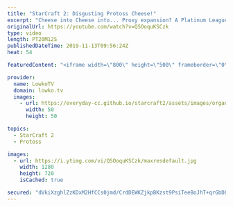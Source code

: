 ```yaml
---
title: "StarCraft 2: Disgusting Protoss Cheese!"
excerpt: "Cheese into Cheese into... Proxy expansion? A Platinum League match of Protoss vs Terran in StarCraft 2 with an extremely close ending.  Get more videos & support my work: http://www.patreon.com/lowkotv  If you have an awesome game of StarCraft 2 you would like me to cast, you can submit it to replays@lowko.tv."
originalUrl: https://youtube.com/watch?v=QSOoquKSCzk
type: video
length: PT20M12S
publishedDateTime: 2019-11-13T09:56:24Z
heat: 54

featuredContent: "<iframe width=\"800\" height=\"500\" frameborder=\"0\" src=\"https://www.youtube.com/embed/QSOoquKSCzk\" allow=\"accelerometer; autoplay; encrypted-media; gyroscope; picture-in-picture\" allowfullscreen></iframe>"

provider:
  name: LowkoTV
  domain: lowko.tv
  images:
    - url: https://everyday-cc.github.io/starcraft2/assets/images/organizations/lowko.tv-50x50.jpg
      width: 50
      height: 50

topics:
  - StarCraft 2
  - Protoss

images:
  - url: https://i.ytimg.com/vi/QSOoquKSCzk/maxresdefault.jpg
    width: 1280
    height: 720
    isCached: true

secured: "dVkiXzghlZzKDxM2HfCCs0jmd/CrdDEWKZjkpBKzst9PsiTeeBoJhT+qrGbDLv1oOuPY5KSryxigbl1Ml9M7onbdBJRSuhPx7wnAxwoTXaWlRl7Bhn3rN/I9oodtKoHVvtvQcFIc36sL/+4x1QH+eHFdQej1T+7kT1HYDLfOmHPRxq6dRcKnW5BMMjQZnPFKJC80BISSJEEWL6YOwe7ywjifRjQfpqLIjrO7gRHG9DUe5Kw1te5YhMkdItwRi5GKeR8i7WwmE7tdi30zv1w6eAQTkJSDMFfHXy0D8e3q5yWNLkDczRRIQTvBo8o1qxR4LbFLpt7jUMHzHLqOtk/t6cfiP2QCsDCpfw6zxryzyy98spZ52rk3iXud1VpvfsTq0cEMzWc2N2S8o5L6KjpBgMcFToIvl+a5BdMcJmqndqvs/Lq9+LuCuwLfzzuLPuXG;76NUQE6MwFiGkYPggGEnGQ=="
---
```


